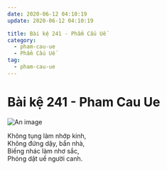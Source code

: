 ```yaml
---
date: 2020-06-12 04:10:19
update: 2020-06-12 04:10:19

title: Bài kệ 241 - Phẩm Cấu Uế
category:
  - pham-cau-ue
  - Phẩm Cấu Uế
tag:
  - pham-cau-ue
---
```


# Bài kệ 241 - Pham Cau Ue

![An image](/img/pham-cau-ue/pham-cau-ue-241.jpg)

Không tụng làm nhớp kinh,<br>Không đứng dậy, bẩn nhà,<br>Biếng nhác làm nhơ sắc,<br>Phóng dật uế người canh.<br>
